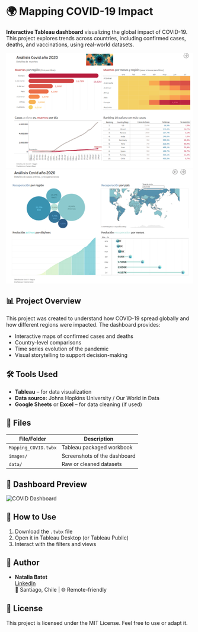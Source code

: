 # 🌍 Mapping COVID-19 Impact

**Interactive Tableau dashboard** visualizing the global impact of COVID-19. This project explores trends across countries, including confirmed cases, deaths, and vaccinations, using real-world datasets.

![Dashboard Image 1](Images/Dashboard%20image%201.PNG)
![Dashboard Image 2](Images/Dashboard%20image%202.PNG)

## 📊 Project Overview

This project was created to understand how COVID-19 spread globally and how different regions were impacted. The dashboard provides:

- Interactive maps of confirmed cases and deaths
- Country-level comparisons
- Time series evolution of the pandemic
- Visual storytelling to support decision-making

## 🛠️ Tools Used

- **Tableau** – for data visualization
- **Data source:** Johns Hopkins University / Our World in Data
- **Google Sheets** or **Excel** – for data cleaning (if used)

## 📁 Files

| File/Folder         | Description                            |
|---------------------|----------------------------------------|
| `Mapping_COVID.twbx`| Tableau packaged workbook               |
| `images/`           | Screenshots of the dashboard            |
| `data/`             | Raw or cleaned datasets                 |

## 📸 Dashboard Preview

<img src="images/dashboard-full.png" alt="COVID Dashboard" width="800"/>

## 🚀 How to Use

1. Download the `.twbx` file
2. Open it in Tableau Desktop (or Tableau Public)
3. Interact with the filters and views

## 📌 Author

- **Natalia Batet**  
  [LinkedIn](https://www.linkedin.com/in/...)  
  📍 Santiago, Chile | 🌐 Remote-friendly

## 📝 License

This project is licensed under the MIT License. Feel free to use or adapt it.

